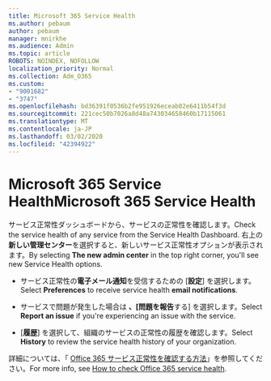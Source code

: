 ```yaml
---
title: Microsoft 365 Service Health
ms.author: pebaum
author: pebaum
manager: mnirkhe
ms.audience: Admin
ms.topic: article
ROBOTS: NOINDEX, NOFOLLOW
localization_priority: Normal
ms.collection: Adm_O365
ms.custom:
- "9001682"
- "3747"
ms.openlocfilehash: bd36391f0536b2fe951926eceab02e6411b54f3d
ms.sourcegitcommit: 221cec50b7026a8d48a743034658460b17115061
ms.translationtype: MT
ms.contentlocale: ja-JP
ms.lasthandoff: 03/02/2020
ms.locfileid: "42394922"
---
```

# <a name="microsoft-365-service-health"></a><span data-ttu-id="54047-102">Microsoft 365 Service Health</span><span class="sxs-lookup"><span data-stu-id="54047-102">Microsoft 365 Service Health</span></span>


<span data-ttu-id="54047-103">サービス正常性ダッシュボードから、サービスの正常性を確認します。</span><span class="sxs-lookup"><span data-stu-id="54047-103">Check the service health of any service from the Service Health Dashboard.</span></span> <span data-ttu-id="54047-104">右上の**新しい管理センター**を選択すると、新しいサービス正常性オプションが表示されます。</span><span class="sxs-lookup"><span data-stu-id="54047-104">By selecting **The new admin center** in the top right corner, you'll see new Service Health options.</span></span>

- <span data-ttu-id="54047-105">サービス正常性の**電子メール通知**を受信するための [**設定**] を選択します。</span><span class="sxs-lookup"><span data-stu-id="54047-105">Select **Preferences** to receive service health **email notifications**.</span></span>

- <span data-ttu-id="54047-106">サービスで問題が発生した場合は **、[問題を報告**する] を選択します。</span><span class="sxs-lookup"><span data-stu-id="54047-106">Select **Report an issue** if you're experiencing an issue with the service.</span></span>

- <span data-ttu-id="54047-107">[**履歴**] を選択して、組織のサービスの正常性の履歴を確認します。</span><span class="sxs-lookup"><span data-stu-id="54047-107">Select **History** to review the service health history of your organization.</span></span> 

<span data-ttu-id="54047-108">詳細については、「 [Office 365 サービス正常性を確認する方法](https://docs.microsoft.com/en-us/office365/enterprise/view-service-health)」を参照してください。</span><span class="sxs-lookup"><span data-stu-id="54047-108">For more info, see [How to check Office 365 service health](https://docs.microsoft.com/en-us/office365/enterprise/view-service-health).</span></span> 